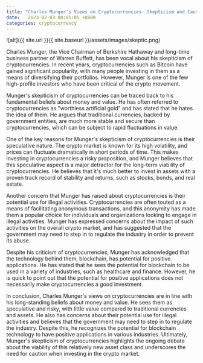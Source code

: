 ```yaml
---
title: "Charles Munger's Views on Cryptocurrencies: Skepticism and Caution"
date:   2023-02-03 00:01:05 +0800
categories: cryptocurrency
---
```


![alt]({{ site.url }}{{ site.baseurl }}/assets/images/skeptic.png)

Charles Munger, the Vice Chairman of Berkshire Hathaway and long-time business partner of Warren Buffett, has been vocal about his skepticism of cryptocurrencies. In recent years, cryptocurrencies such as Bitcoin have gained significant popularity, with many people investing in them as a means of diversifying their portfolios. However, Munger is one of the few high-profile investors who have been critical of the crypto movement.

Munger's skepticism of cryptocurrencies can be traced back to his fundamental beliefs about money and value. He has often referred to cryptocurrencies as "worthless artificial gold" and has stated that he hates the idea of them. He argues that traditional currencies, backed by government entities, are much more stable and secure than cryptocurrencies, which can be subject to rapid fluctuations in value.

One of the key reasons for Munger's skepticism of cryptocurrencies is their speculative nature. The crypto market is known for its high volatility, and prices can fluctuate dramatically in short periods of time. This makes investing in cryptocurrencies a risky proposition, and Munger believes that this speculative aspect is a major detractor for the long-term viability of cryptocurrencies. He believes that it's much better to invest in assets with a proven track record of stability and returns, such as stocks, bonds, and real estate.

Another concern that Munger has raised about cryptocurrencies is their potential use for illegal activities. Cryptocurrencies are often touted as a means of facilitating anonymous transactions, and this anonymity has made them a popular choice for individuals and organizations looking to engage in illegal activities. Munger has expressed concerns about the impact of such activities on the overall crypto market, and has suggested that the government may need to step in to regulate the industry in order to prevent its abuse.

Despite his criticism of cryptocurrencies, Munger has acknowledged that the technology behind them, blockchain, has potential for positive applications. He has stated that he sees the potential for blockchain to be used in a variety of industries, such as healthcare and finance. However, he is quick to point out that the potential for positive applications does not necessarily make cryptocurrencies a good investment.

In conclusion, Charles Munger's views on cryptocurrencies are in line with his long-standing beliefs about money and value. He sees them as speculative and risky, with little value compared to traditional currencies and assets. He also has concerns about their potential use for illegal activities and believes that the government may need to step in to regulate the industry. Despite this, he recognizes the potential for blockchain technology to have positive applications in various industries. Ultimately, Munger's skepticism of cryptocurrencies highlights the ongoing debate about the viability of this relatively new asset class and underscores the need for caution when investing in the crypto market.
